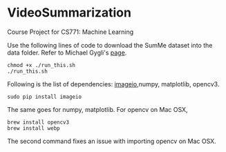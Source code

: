 # VideoSummarization
Course Project for CS771: Machine Learning

Use the following lines of code to download the SumMe dataset into the data folder. Refer to Michael Gygli's [page](https://people.ee.ethz.ch/~gyglim/vsum/).

```
chmod +x ./run_this.sh
./run_this.sh
```

Following is the list of dependencies: [imageio](https://imageio.github.io/),numpy, matplotlib, opencv3. 
```
sudo pip install imageio
```
The same goes for numpy, matplotlib. For opencv on Mac OSX,
```
brew install opencv3
brew install webp
```
The second command fixes an issue with importing opencv on Mac OSX.
